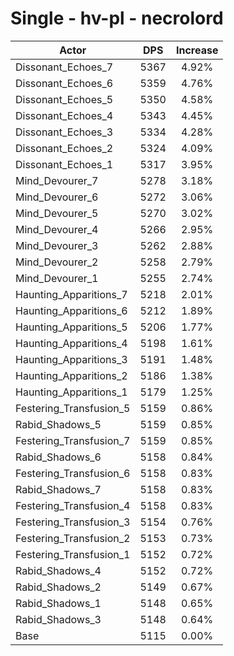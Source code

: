 # Single - hv-pl - necrolord
| Actor | DPS | Increase |
|---|:---:|:---:|
|Dissonant_Echoes_7|5367|4.92%|
|Dissonant_Echoes_6|5359|4.76%|
|Dissonant_Echoes_5|5350|4.58%|
|Dissonant_Echoes_4|5343|4.45%|
|Dissonant_Echoes_3|5334|4.28%|
|Dissonant_Echoes_2|5324|4.09%|
|Dissonant_Echoes_1|5317|3.95%|
|Mind_Devourer_7|5278|3.18%|
|Mind_Devourer_6|5272|3.06%|
|Mind_Devourer_5|5270|3.02%|
|Mind_Devourer_4|5266|2.95%|
|Mind_Devourer_3|5262|2.88%|
|Mind_Devourer_2|5258|2.79%|
|Mind_Devourer_1|5255|2.74%|
|Haunting_Apparitions_7|5218|2.01%|
|Haunting_Apparitions_6|5212|1.89%|
|Haunting_Apparitions_5|5206|1.77%|
|Haunting_Apparitions_4|5198|1.61%|
|Haunting_Apparitions_3|5191|1.48%|
|Haunting_Apparitions_2|5186|1.38%|
|Haunting_Apparitions_1|5179|1.25%|
|Festering_Transfusion_5|5159|0.86%|
|Rabid_Shadows_5|5159|0.85%|
|Festering_Transfusion_7|5159|0.85%|
|Rabid_Shadows_6|5158|0.84%|
|Festering_Transfusion_6|5158|0.83%|
|Rabid_Shadows_7|5158|0.83%|
|Festering_Transfusion_4|5158|0.83%|
|Festering_Transfusion_3|5154|0.76%|
|Festering_Transfusion_2|5153|0.73%|
|Festering_Transfusion_1|5152|0.72%|
|Rabid_Shadows_4|5152|0.72%|
|Rabid_Shadows_2|5149|0.67%|
|Rabid_Shadows_1|5148|0.65%|
|Rabid_Shadows_3|5148|0.64%|
|Base|5115|0.00%|
